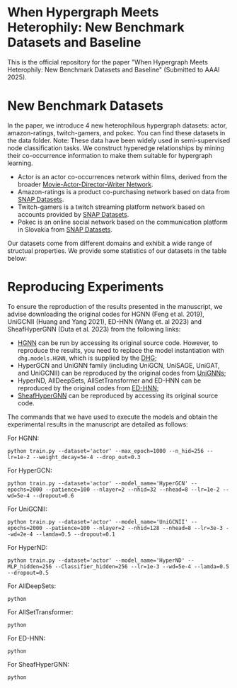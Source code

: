 # When Hypergraph Meets Heterophily: New Benchmark Datasets and Baseline
This is the official repository for the paper "When Hypergraph Meets Heterophily: New Benchmark Datasets and Baseline" (Submitted to AAAI 2025).
# New Benchmark Datasets
In the paper, we introduce 4 new heterophilous hypergraph datasets: actor, amazon-ratings, twitch-gamers, and pokec. You can find these datasets in the data folder. Note: These data have been widely used in semi-supervised node classification tasks. We construct hyperedge relationships by mining their co-occurrence information to make them suitable for hypergraph learning.
- Actor is an actor co-occurrences network within films, derived from the broader [Movie-Actor-Director-Writer Network](https://www.aminer.org/lab-datasets/soinf/).
- Amazon-ratings is a product co-purchasing network based on data from [SNAP Datasets](https://snap.stanford.edu/data/amazon-meta.html).
- Twitch-gamers is a twitch streaming platform network based on accounts provided by [SNAP Datasets](http://snap.stanford.edu/data/twitch_gamers.html).
- Pokec is an online social network based on the communication platform in Slovakia from [SNAP Datasets](https://snap.stanford.edu/data/soc-Pokec.html).

Our datasets come from different domains and exhibit a wide range of structual properties. We provide some statistics of our datasets in the table below:

# Reproducing Experiments
To ensure the reproduction of the results presented in the manuscript, we advise downloading the original codes for HGNN (Feng et al. 2019), UniGCNII (Huang and Yang 2021), ED-HNN (Wang et. al 2023) and SheafHyperGNN (Duta et al. 2023) from the following links:
- [HGNN](https://github.com/iMoonLab/HGNN) can be run by accessing its original source code. However, to reproduce the results, you need to replace the model instantiation with `dhg.models.HGNN`, which is supplied by the [DHG](https://github.com/iMoonLab/DeepHypergraph); 
- HyperGCN and UniGNN family (including UniGCN, UniSAGE, UniGAT, and UniGCNII) can be reproduced by the original codes from [UniGNNs](https://github.com/OneForward/UniGNN); 
- HyperND, AllDeepSets, AllSetTransformer and ED-HNN can be reproduced by the original codes from [ED-HNN](https://github.com/Graph-COM/ED-HNN);
- [SheafHyperGNN](https://github.com/IuliaDuta/sheaf_hypergraph_networks) can be reproduced by accessing its original source code. 

The commands that we have used to execute the models and obtain the experimental results in the manuscript are detailed as follows:

For HGNN:
```
python train.py --dataset='actor' --max_epoch=1000 --n_hid=256 --lr=1e-2 --weight_decay=5e-4 --drop_out=0.3
```

For HyperGCN:
```
python train.py --dataset='actor' --model_name='HyperGCN' --epochs=2000 --patience=100 --nlayer=2 --nhid=32 --nhead=8 --lr=1e-2 --wd=5e-4 --dropout=0.6
```

For UniGCNII:
```
python train.py --dataset='actor' --model_name='UniGCNII' --epochs=2000 --patience=100 --nlayer=2 --nhid=128 --nhead=8 --lr=3e-3 --wd=2e-4 --lamda=0.5 --dropout=0.1
```

For HyperND:
```
python train.py --dataset='actor' --model_name='HyperND' --MLP_hidden=256 --Classifier_hidden=256 --lr=1e-3 --wd=5e-4 --lamda=0.5 --dropout=0.5
```

For AllDeepSets:
```
python
```

For AllSetTransformer:
```
python
```

For ED-HNN:
```
python
```

For SheafHyperGNN:
```
python
```

